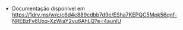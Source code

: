 * Documentação disponível em https://1drv.ms/w/c/c6d4c889cdbb7d9e/ESha7KEPQC5Mpk56qnf-NREBzFv6Uxq-XzWiaY2vu6AhLQ?e=4aunlU
